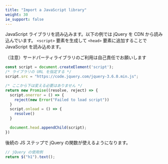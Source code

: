 ```yaml
---
title: "Import a JavaScript library"
weight: 30
ie_support: false
---
```


JavaScript ライブラリを読み込みます。以下の例では jQuery を CDN から読み込んでいます。
`<script>` 要素を生成して `<head>` 要素に追加することで JavaScript を読み込めます。

（注意）サードパーティライブラリのご利用は自己責任でお願いします

```js
const script = document.createElement('script');
/* ライブラリの URL を指定する */
script.src = "https://code.jquery.com/jquery-3.6.0.min.js";

/* ここから下は変える必要はありません */
return new Promise((resolve, reject) => {
  script.onerror = () => {
    reject(new Error("Failed to load script"))
  }
  script.onload = () => {
    resolve()
  }

  document.head.appendChild(script);
})
```

後続の JS ステップで jQuery の関数が使えるようになります。

```js
// jQuery の使用例
return $("h1").text();
```
